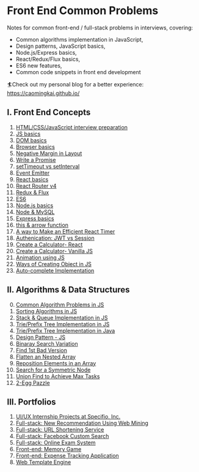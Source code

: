 # Front End Common Problems

Notes for common front-end / full-stack problems in interviews, covering:
- Common algorithms implementation in JavaScript, 
- Design patterns, JavaScript basics,  
- Node.js/Express basics, 
- React/Redux/Flux basics, 
- ES6 new features, 
- Common code snippets in front end development 

🏄Check out my personal blog for a better experience: https://caomingkai.github.io/



## I. Front End Concepts
1. [HTML/CSS/JavaScript interview preparation](https://github.com/caomingkai/Front-End-Common-Problems/blob/master/Facebook-Interview-Preparation.md)
2. [JS basics](https://github.com/caomingkai/Front-End-Common-Problems/blob/master/Note-of-Eloquent-JavaScript.md)
3. [DOM basics](https://github.com/caomingkai/Front-End-Common-Problems/blob/master/Common-DOM-Manipulations.md)
4. [Browser basics](https://github.com/caomingkai/Front-End-Common-Problems/blob/master/Note-of-Eloquent-JavaScript-JS-and-Browser.md)
5. [Negative Margin in Layout](https://github.com/caomingkai/Front-End-Common-Problems/blob/master/Negative-Margin-in-Layout.md)
7. [Write a Promise](https://github.com/caomingkai/Front-End-Common-Problems/blob/master/Write-Our-Own-Promise.md)
8. [setTimeout vs setInterval](https://github.com/caomingkai/Front-End-Common-Problems/blob/master/setTimeout-vs-setInterval.md)
9. [Event Emitter](https://github.com/caomingkai/Front-End-Common-Problems/blob/master/Event-Emitter.md)
10. [React basics](https://github.com/caomingkai/Front-End-Common-Problems/blob/master/React-Learning.md)
10. [React Router v4](https://github.com/caomingkai/Front-End-Common-Problems/blob/master/React-Router-v4.md)
10. [Redux & Flux](https://github.com/caomingkai/Front-End-Common-Problems/blob/master/Flux-Redux.md)
11. [ES6](https://github.com/caomingkai/Front-End-Common-Problems/blob/master/ES6.md)
12. [Node.js basics](https://github.com/caomingkai/Front-End-Common-Problems/blob/master/Node-js.md)
12. [Node & MySQL](https://github.com/caomingkai/Front-End-Common-Problems/blob/master/Node-MySQL.md)
13. [Express basics](https://github.com/caomingkai/Front-End-Common-Problems/blob/master/Express-Framework.md)
13. [this & arrow function](https://github.com/caomingkai/Front-End-Common-Problems/blob/master/this-arrow-function.md)
14. [A way to Make an Efficient React Timer](https://github.com/caomingkai/Front-End-Common-Problems/blob/master/A-Way-to-Make-an-Efficient-React-Timer.md)
15. [Authenication: JWT vs Session](https://github.com/caomingkai/Front-End-Common-Problems/blob/master/Authetication-JWT-vs-Session.md)
16. [Create a Calculator- React](https://github.com/caomingkai/Front-End-Common-Problems/blob/master/Create-a-Calculator-React.md)
17. [Create a Calculator- Vanilla JS](https://github.com/caomingkai/Front-End-Common-Problems/blob/master/Create-a-Calculator-Vanilla-JS.md)
18. [Animation using JS](https://github.com/caomingkai/Front-End-Common-Problems/blob/master/How-to-Make-Animation-using-JS.md)
19. [Ways of Creating Object in JS](https://github.com/caomingkai/Front-End-Common-Problems/blob/master/Ways-of-Creating-Objects-in-JS.md)
20. [Auto-complete Implementation](https://github.com/caomingkai/Front-End-Common-Problems/blob/master/How-to-implement-auto-complete.md)

## II. Algorithms & Data Structures
0. [Common Algorithm Problems in JS](https://github.com/caomingkai/Front-End-Common-Problems/blob/master/Common-Algorithm-Problems-JS.md)
1. [Sorting Algorithms in JS](https://github.com/caomingkai/Front-End-Common-Problems/blob/master/Sorting-Algorithms-in-JS.md)
1. [Stack & Queue Implementation in JS](https://github.com/caomingkai/Front-End-Common-Problems/blob/master/Stack-Queue-Implementation-using-JS.md)
1. [Trie/Prefix Tree Implementation in JS](https://github.com/caomingkai/Front-End-Common-Problems/blob/master/Trie-Tree-Implementation-using-JS.md)
1. [Trie/Prefix Tree Implementation in Java](https://github.com/caomingkai/Front-End-Common-Problems/blob/master/Trie.md)
1. [Design Pattern - JS](https://github.com/caomingkai/Front-End-Common-Problems/blob/master/Design-Pattern-JS.md)
1. [Binaray Search Variation](https://github.com/caomingkai/Front-End-Common-Problems/blob/master/Binary-Search-variations.md)
2. [Find 1st Bad Version](https://github.com/caomingkai/Front-End-Common-Problems/blob/master/Coding-Problem-find-the-1st-Bad-Version.md)
3. [Flatten an Nested Array](https://github.com/caomingkai/Front-End-Common-Problems/blob/master/How-to-Flatten-an-Array.md)
4. [Reposition Elements in an Array](https://github.com/caomingkai/Front-End-Common-Problems/blob/master/Reposition-an-Array.md)
5. [Search for a Symmetric Node](https://github.com/caomingkai/Front-End-Common-Problems/blob/master/Search-for-a-Symmetric-Node.md)
6. [Union Find to Achieve Max Tasks](https://github.com/caomingkai/Front-End-Common-Problems/blob/master/Union-Find-to-achieve-max-tasks.md)
7. [2-Egg Pazzle](https://github.com/caomingkai/Front-End-Common-Problems/blob/master/2-egg-Puzzle.md)

## III. Portfolios
1. [UI/UX Internship Projects at Specifio, Inc.](https://github.com/caomingkai/Front-End-Common-Problems/blob/master/Specifio-Work-Summary.md)
1. [Full-stack: New Recommendation Using Web Mining](https://github.com/caomingkai/Front-End-Common-Problems/blob/master/News-Recommendation-using-Wed-Mining.md)
1. [Full-stack: URL Shortening Service](https://github.com/caomingkai/Front-End-Common-Problems/blob/master/Tiny-URL.md)
1. [Full-stack: Facebook Custom Search](https://github.com/caomingkai/Front-End-Common-Problems/blob/master/Facebook-Custom-Search.md)
1. [Full-stack: Online Exam System](https://github.com/caomingkai/Front-End-Common-Problems/blob/master/MERN-Stack-Online-Exam-System.md)
1. [Front-end: Memory Game](https://github.com/caomingkai/Front-End-Common-Problems/blob/master/Memory-Game.md)
1. [Front-end: Expense Tracking Application](https://github.com/caomingkai/Front-End-Common-Problems/blob/master/Memory-Game.md)
1. [Web Template Engine](https://github.com/caomingkai/Front-End-Common-Problems/blob/master/Web-Template-Engine.md)


